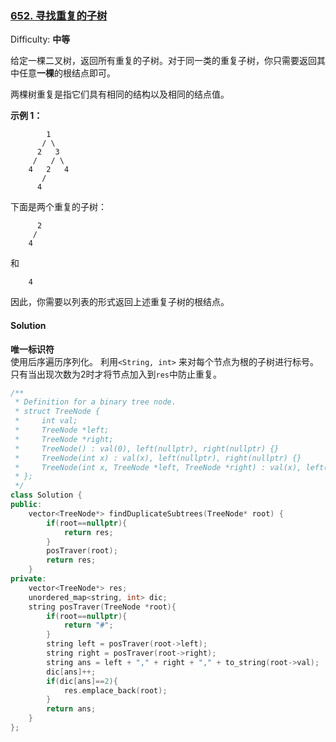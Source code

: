 ### [652\. 寻找重复的子树](https://leetcode-cn.com/problems/find-duplicate-subtrees/)

Difficulty: **中等**


给定一棵二叉树，返回所有重复的子树。对于同一类的重复子树，你只需要返回其中任意**一棵**的根结点即可。

两棵树重复是指它们具有相同的结构以及相同的结点值。

**示例 1：**

```
        1
       / \
      2   3
     /   / \
    4   2   4
       /
      4
```

下面是两个重复的子树：

```
      2
     /
    4
```

和

```
    4
```

因此，你需要以列表的形式返回上述重复子树的根结点。


#### Solution

**唯一标识符**  
使用后序遍历序列化。 利用`<String, int>` 来对每个节点为根的子树进行标号。只有当出现次数为2时才将节点加入到`res`中防止重复。 

```cpp
​/**
 * Definition for a binary tree node.
 * struct TreeNode {
 *     int val;
 *     TreeNode *left;
 *     TreeNode *right;
 *     TreeNode() : val(0), left(nullptr), right(nullptr) {}
 *     TreeNode(int x) : val(x), left(nullptr), right(nullptr) {}
 *     TreeNode(int x, TreeNode *left, TreeNode *right) : val(x), left(left), right(right) {}
 * };
 */
class Solution {
public:
    vector<TreeNode*> findDuplicateSubtrees(TreeNode* root) {
        if(root==nullptr){
            return res;
        }
        posTraver(root);
        return res;
    }
private:
    vector<TreeNode*> res;
    unordered_map<string, int> dic;
    string posTraver(TreeNode *root){
        if(root==nullptr){
            return "#";
        }
        string left = posTraver(root->left);
        string right = posTraver(root->right);
        string ans = left + "," + right + "," + to_string(root->val);
        dic[ans]++;
        if(dic[ans]==2){
            res.emplace_back(root);
        }
        return ans;
    }
};
```